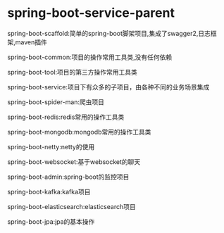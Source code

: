 # spring-boot-service-parent

spring-boot-scaffold:简单的spring-boot脚架项目,集成了swagger2,日志框架,maven插件

spring-boot-common:项目的操作常用工具类,没有任何依赖

spring-boot-tool:项目的第三方操作常用工具类

spring-boot-service:项目下有众多的子项目，由各种不同的业务场景集成

spring-boot-spider-man:爬虫项目

spring-boot-redis:redis常用的操作工具类

spring-boot-mongodb:mongodb常用的操作工具类

spring-boot-netty:netty的使用

spring-boot-websocket:基于websocket的聊天

spring-boot-admin:spring-boot的监控项目

spring-boot-kafka:kafka项目

spring-boot-elasticsearch:elasticsearch项目

spring-boot-jpa:jpa的基本操作




